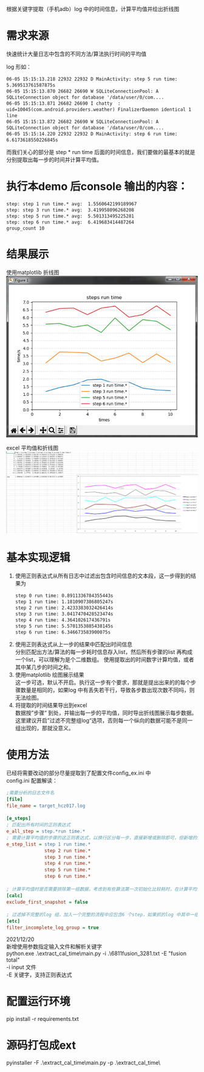 根据关键字提取（手机adb）log 中的时间信息，计算平均值并绘出折线图

# 需求来源

快速统计大量日志中包含的不同方法/算法执行时间的平均值

log 形如：

```LOG
06-05 15:15:13.218 22932 22932 D MainActivity: step 5 run time: 5.369513761587875s
06-05 15:15:13.870 26682 26690 W SQLiteConnectionPool: A SQLiteConnection object for database '/data/user/0/com....
06-05 15:15:13.871 26682 26690 I chatty  : uid=10045(com.android.providers.weather) FinalizerDaemon identical 1 line
06-05 15:15:13.872 26682 26690 W SQLiteConnectionPool: A SQLiteConnection object for database '/data/user/0/com....
06-05 15:15:14.220 22932 22932 D MainActivity: step 6 run time: 6.6173618550226845s
```

而我们关心的部分是 step * run time 后面的时间信息，我们要做的最基本的就是分别提取出每一步的时间并计算平均值。

# 执行本demo 后console 输出的内容：

```log
step: step 1 run time.* avg:  1.5560642199189967
step: step 3 run time.* avg:  3.419958096268208
step: step 5 run time.* avg:  5.501313495225281
step: step 6 run time.* avg:  6.419683414487264
group_count 10
```

# 结果展示

使用matplotlib 折线图    
![](line_chart.png)

excel 平均值和折线图  
![](line_chart_xlsx.png)

# 基本实现逻辑

1. 使用正则表达式从所有日志中过滤出包含时间信息的文本段，这一步得到的结果为
    ```log
    step 0 run time: 0.8911336784355443s
    step 1 run time: 1.1810907386805247s
    step 2 run time: 2.4233383032426414s
    step 3 run time: 3.0417470428523474s
    step 4 run time: 4.364102617436791s
    step 5 run time: 5.5701353885438145s
    step 6 run time: 6.346673583900075s
    ```
2. 使用正则表达式从上一步的结果中匹配出时间信息  
分别匹配出方法/算法的每一步耗时信息存入list，然后所有步骤的list 再构成一个list，可以理解为是个二维数组。
使用提取出的时间数字计算均值，或者其中某几步的时间之和。
3. 使用matplotlib 绘图展示结果  
这一步可选，默认不开启。执行这一步有个要求，那就是提出出来的的每个步骤数量是相同的，如果log 中有丢失若干行，导致各步数出现次数不同吗，则无法绘图。
4. 将提取的时间结果导出到excel  
数据按”步骤“ 到处，并输出每一步的平均值，同时导出折线图展示每步数据。这里建议开启”过滤不完整组log“选项，否则每一个纵向的数据可能不是同一组出现的，那就没意义。

# 使用方法

已经将需要改动的部分尽量提取到了配置文件config_ex.ini 中  
config.ini 配置解读：
```ini
;需要分析的日志文件名
[file]
file_name = target_hcz017.log

[e_steps]
; 匹配出所有时间的正则表达式
e_all_step = step.*run time.*
; 需要计算平均值的步骤的这正则表达式，以换行区分每一步，直接新增或删除即可，但新增的step 一定要包含在all_step 过滤出的结果中
e_step_list = step 1 run time.*
              step 2 run time.*
              step 3 run time.*
              step 4 run time.*
              step 5 run time.*
              step 6 run time.*

; 计算平均值时是否需要排除第一组数据，考虑到有些算法第一次初始化比较耗时，在计算平均值时可能需要去除第一组的影响（绘图结果不受此配置影响）
[calc]
exclude_first_snapshot = false

; 过滤掉不完整的log 组，加入一个完整的流程中应包含6 个step，如果抓的log 中其中一组丢失了中间几个step，配置下面的参数为ture 则忽略这一组
[etc]
filter_incomplete_log_group = true
```
2021/12/20  
新增使用参数指定输入文件和解析关键字  
python.exe .\extract_cal_time\main.py -i .\6811fusion_3281.txt -E "fusion total"  
-i input 文件  
-E 关键字，支持正则表达式  

# 配置运行环境

pip install -r requirements.txt

# 源码打包成ext
pyinstaller -F .\extract_cal_time\main.py -p .\extract_cal_time\